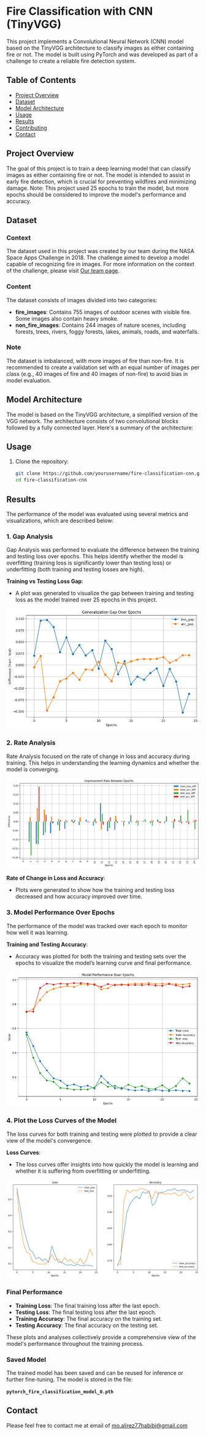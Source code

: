 # Fire Classification with CNN (TinyVGG)

This project implements a Convolutional Neural Network (CNN) model based on the TinyVGG architecture to classify images as either containing fire or not. The model is built using PyTorch and was developed as part of a challenge to create a reliable fire detection system.

## Table of Contents
- [Project Overview](#project-overview)
- [Dataset](#dataset)
- [Model Architecture](#model-architecture)
- [Usage](#usage)
- [Results](#results)
- [Contributing](#contributing)
- [Contact](#contact)

## Project Overview
The goal of this project is to train a deep learning model that can classify images as either containing fire or not. The model is intended to assist in early fire detection, which is crucial for preventing wildfires and minimizing damage. Note: This project used 25 epochs to train the model, but more epochs should be considered to improve the model's performance and accuracy.

## Dataset
### Context
The dataset used in this project was created by our team during the NASA Space Apps Challenge in 2018. The challenge aimed to develop a model capable of recognizing fire in images. For more information on the context of the challenge, please visit [Our team page](#).

### Content
The dataset consists of images divided into two categories:
- **fire_images**: Contains 755 images of outdoor scenes with visible fire. Some images also contain heavy smoke.
- **non_fire_images**: Contains 244 images of nature scenes, including forests, trees, rivers, foggy forests, lakes, animals, roads, and waterfalls.

### Note
The dataset is imbalanced, with more images of fire than non-fire. It is recommended to create a validation set with an equal number of images per class (e.g., 40 images of fire and 40 images of non-fire) to avoid bias in model evaluation.

## Model Architecture
The model is based on the TinyVGG architecture, a simplified version of the VGG network. The architecture consists of two convolutional blocks followed by a fully connected layer. Here's a summary of the architecture:

## Usage

1. Clone the repository:
   ```bash
   git clone https://github.com/yourusername/fire-classification-cnn.git
   cd fire-classification-cnn
   ```
## Results
The performance of the model was evaluated using several metrics and visualizations, which are described below:

### 1. Gap Analysis
Gap Analysis was performed to evaluate the difference between the training and testing loss over epochs. This helps identify whether the model is overfitting (training loss is significantly lower than testing loss) or underfitting (both training and testing losses are high).

**Training vs Testing Loss Gap**:
- A plot was generated to visualize the gap between training and testing loss as the model trained over 25 epochs in this project.

![Training vs Testing Loss Gap](results/Gap%20Analysis.png)

### 2. Rate Analysis
Rate Analysis focused on the rate of change in loss and accuracy during training. This helps in understanding the learning dynamics and whether the model is converging.

![Rate of Change in Loss and Accuracy](results/Rate%20Analysis.png)

**Rate of Change in Loss and Accuracy**:
- Plots were generated to show how the training and testing loss decreased and how accuracy improved over time.

### 3. Model Performance Over Epochs
The performance of the model was tracked over each epoch to monitor how well it was learning.

**Training and Testing Accuracy**:
- Accuracy was plotted for both the training and testing sets over the epochs to visualize the model’s learning curve and final performance.

![Training vs Testing Accuracy](results/Model%20Performance%20Over%20Epochs.png)

### 4. Plot the Loss Curves of the Model
The loss curves for both training and testing were plotted to provide a clear view of the model's convergence.

**Loss Curves**:
- The loss curves offer insights into how quickly the model is learning and whether it is suffering from overfitting or underfitting.

![Loss Curves](results/Plot%20the%20loss%20curves.png)

### Final Performance
- **Training Loss**: The final training loss after the last epoch.
- **Testing Loss**: The final testing loss after the last epoch.
- **Training Accuracy**: The final accuracy on the training set.
- **Testing Accuracy**: The final accuracy on the testing set.

These plots and analyses collectively provide a comprehensive view of the model's performance throughout the training process.

### Saved Model

The trained model has been saved and can be reused for inference or further fine-tuning. The model is stored in the file:

**`pytorch_fire_classification_model_0.pth`**


## Contact

Please feel free to contact me at email of mo.alirez77habibi@gmail.com


